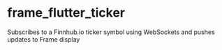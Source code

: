 # frame_flutter_ticker

Subscribes to a Finnhub.io ticker symbol using WebSockets and pushes updates to Frame display
